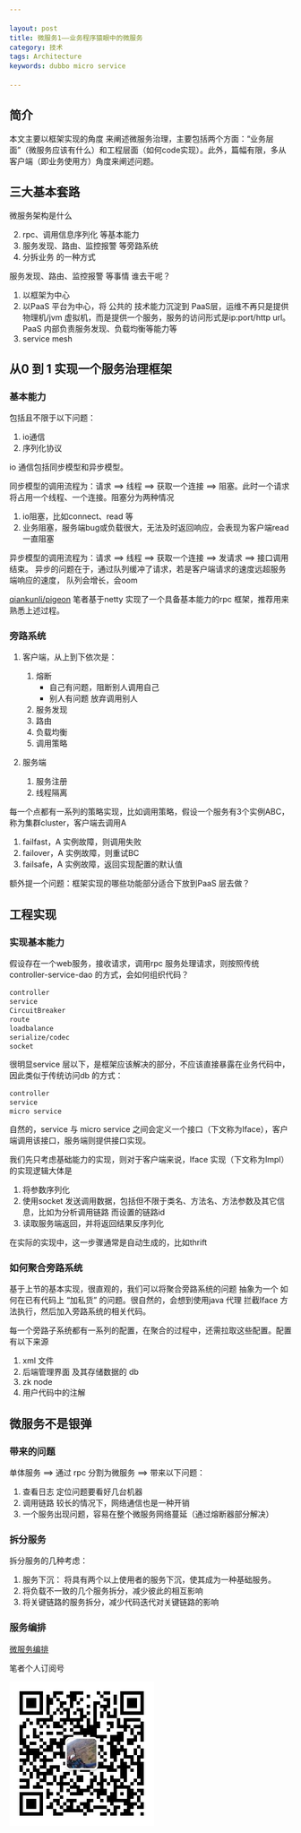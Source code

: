 ```yaml
---

layout: post
title: 微服务1——业务程序猿眼中的微服务
category: 技术
tags: Architecture
keywords: dubbo micro service

---
```


## 简介

本文主要以框架实现的角度 来阐述微服务治理，主要包括两个方面：“业务层面”（微服务应该有什么）和工程层面（如何code实现）。此外，篇幅有限，多从客户端（即业务使用方）角度来阐述问题。

## 三大基本套路

微服务架构是什么

2. rpc、调用信息序列化 等基本能力
1. 服务发现、路由、监控报警 等旁路系统
2. 分拆业务 的一种方式


服务发现、路由、监控报警 等事情 谁去干呢？

1. 以框架为中心
2. 以PaaS 平台为中心，将 公共的 技术能力沉淀到 PaaS层，运维不再只是提供 物理机/jvm 虚拟机，而是提供一个服务，服务的访问形式是ip:port/http url。PaaS 内部负责服务发现、负载均衡等能力等
3. service mesh

## 从0 到 1 实现一个服务治理框架

### 基本能力

包括且不限于以下问题：

1. io通信
2. 序列化协议

io 通信包括同步模型和异步模型。

同步模型的调用流程为：请求 ==> 线程 ==> 获取一个连接 ==> 阻塞。此时一个请求将占用一个线程、一个连接。阻塞分为两种情况

1. io阻塞，比如connect、read 等
2. 业务阻塞，服务端bug或负载很大，无法及时返回响应，会表现为客户端read 一直阻塞

异步模型的调用流程为：请求 ==> 线程 ==> 获取一个连接 ==> 发请求 ==> 接口调用结束。
异步的问题在于，通过队列缓冲了请求，若是客户端请求的速度远超服务端响应的速度， 队列会增长，会oom

[qiankunli/pigeon](https://github.com/qiankunli/pigeon) 笔者基于netty 实现了一个具备基本能力的rpc 框架，推荐用来熟悉上述过程。

### 旁路系统

1. 客户端，从上到下依次是：

	1. 熔断
		* 自己有问题，阻断别人调用自己
		* 别人有问题 放弃调用别人
	2. 服务发现
	3. 路由
	4. 负载均衡
	5. 调用策略

2. 服务端

	1. 服务注册
	2. 线程隔离

每一个点都有一系列的策略实现，比如调用策略，假设一个服务有3个实例ABC，称为集群cluster，客户端去调用A

1. failfast，A 实例故障，则调用失败
2. failover，A 实例故障，则重试BC
3. failsafe，A 实例故障，返回实现配置的默认值

额外提一个问题：框架实现的哪些功能部分适合下放到PaaS 层去做？

## 工程实现

### 实现基本能力

假设存在一个web服务，接收请求，调用rpc 服务处理请求，则按照传统controller-service-dao 的方式，会如何组织代码？

	controller
	service
	CircuitBreaker
	route
	loadbalance
	serialize/codec 
	socket
	
很明显service 层以下，是框架应该解决的部分，不应该直接暴露在业务代码中，因此类似于传统访问db 的方式：

	controller
	service
	micro service
	
自然的，service 与 micro service 之间会定义一个接口（下文称为Iface），客户端调用该接口，服务端则提供接口实现。

我们先只考虑基础能力的实现，则对于客户端来说，Iface 实现（下文称为Impl）的实现逻辑大体是

1. 将参数序列化
2. 使用socket 发送调用数据，包括但不限于类名、方法名、方法参数及其它信息，比如为分析调用链路 而设置的链路id
3. 读取服务端返回，并将返回结果反序列化

在实际的实现中，这一步骤通常是自动生成的，比如thrift

### 如何聚合旁路系统

基于上节的基本实现，很直观的，我们可以将聚合旁路系统的问题 抽象为一个 如何在已有代码上 “加私货” 的问题。很自然的，会想到使用java 代理 拦截Iface 方法执行，然后加入旁路系统的相关代码。

每一个旁路子系统都有一系列的配置，在聚合的过程中，还需拉取这些配置。配置有以下来源

1. xml 文件
2. 后端管理界面 及其存储数据的 db
3. zk node
4. 用户代码中的注解


## 微服务不是银弹

### 带来的问题

单体服务 ==> 通过 rpc 分割为微服务  ==> 带来以下问题：

1. 查看日志 定位问题要看好几台机器
2. 调用链路 较长的情况下，网络通信也是一种开销
3. 一个服务出现问题，容易在整个微服务网络蔓延（通过熔断器部分解决）


### 拆分服务

拆分服务的几种考虑：

1. 服务下沉： 将具有两个以上使用者的服务下沉，使其成为一种基础服务。
2. 将负载不一致的几个服务拆分，减少彼此的相互影响
3. 将关键链路的服务拆分，减少代码迭代对关键链路的影响

### 服务编排

[微服务编排](http://qiankunli.github.io/2017/11/20/micro_service_arrange.html)

笔者个人订阅号

![](/public/upload/qrcode_for_gh.jpg)